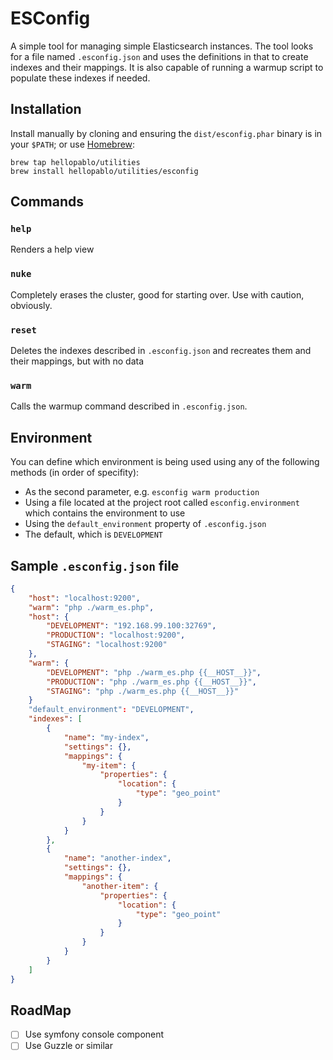 # ESConfig

A simple tool for managing simple Elasticsearch instances. The tool looks for a file named `.esconfig.json` and uses the definitions in that to create indexes and their mappings. It is also capable of running a warmup script to populate these indexes if needed.


## Installation

Install manually by cloning and ensuring the `dist/esconfig.phar` binary is in your `$PATH`; or use [Homebrew](http://brew.sh):

    brew tap hellopablo/utilities
    brew install hellopablo/utilities/esconfig


## Commands

### `help`
Renders a help view

### `nuke`
Completely erases the cluster, good for starting over. Use with caution, obviously.

### `reset`
Deletes the indexes described in `.esconfig.json` and recreates them and their mappings, but with no data

### `warm`
Calls the warmup command described in `.esconfig.json`.


## Environment

You can define which environment is being used using any of the following methods (in order of specifity):

- As the second parameter, e.g. `esconfig warm production`
- Using a file located at the project root called `esconfig.environment` which contains the environment to use
- Using the `default_environment` property of `.esconfig.json`
- The default, which is `DEVELOPMENT`


## Sample `.esconfig.json` file

```json
{
    "host": "localhost:9200",
    "warm": "php ./warm_es.php",
    "host": {
        "DEVELOPMENT": "192.168.99.100:32769",
        "PRODUCTION": "localhost:9200",
        "STAGING": "localhost:9200"
    },
    "warm": {
        "DEVELOPMENT": "php ./warm_es.php {{__HOST__}}",
        "PRODUCTION": "php ./warm_es.php {{__HOST__}}",
        "STAGING": "php ./warm_es.php {{__HOST__}}"
    }
    "default_environment": "DEVELOPMENT",
    "indexes": [
        {
            "name": "my-index",
            "settings": {},
            "mappings": {
                "my-item": {
                    "properties": {
                        "location": {
                            "type": "geo_point"
                        }
                    }
                }
            }
        },
        {
            "name": "another-index",
            "settings": {},
            "mappings": {
                "another-item": {
                    "properties": {
                        "location": {
                            "type": "geo_point"
                        }
                    }
                }
            }
        }
    ]
}

```


## RoadMap
- [ ] Use symfony console component
- [ ] Use Guzzle or similar
